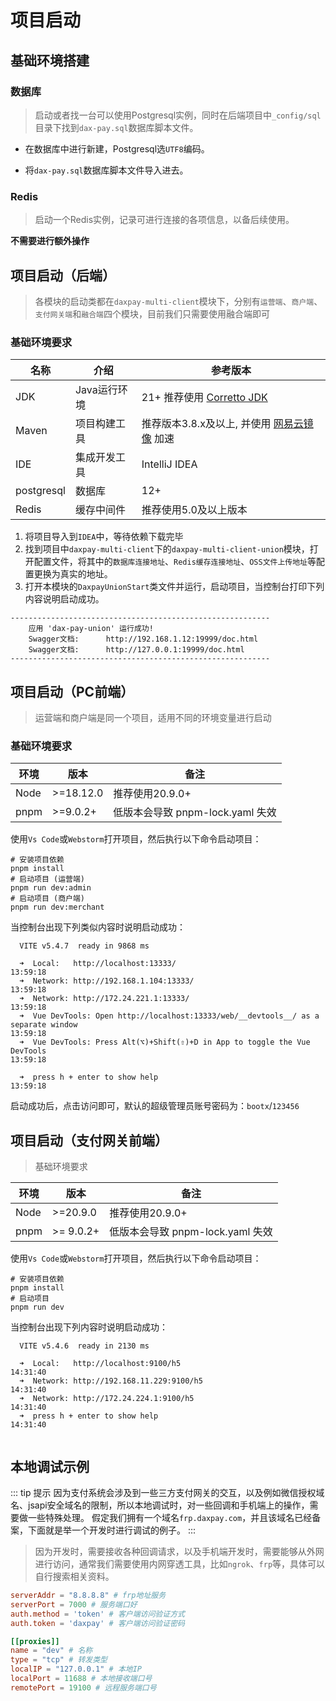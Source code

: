 # 项目启动
## 基础环境搭建

### 数据库
> 启动或者找一台可以使用Postgresql实例，同时在后端项目中`_config/sql`目录下找到`dax-pay.sql`数据库脚本文件。

- 在数据库中进行新建，Postgresql选`UTF8`编码。

- 将`dax-pay.sql`数据库脚本文件导入进去。

### Redis

> 启动一个Redis实例，记录可进行连接的各项信息，以备后续使用。

**不需要进行额外操作**

## 项目启动（后端）
> 各模块的启动类都在`daxpay-multi-client`模块下，分别有`运营端`、`商户端`、`支付网关端`和`融合端`四个模块，目前我们只需要使用融合端即可

### 基础环境要求

| 名称         | 介绍       | 参考版本                                                                   |
|------------|----------|------------------------------------------------------------------------|
| JDK        | Java运行环境 | 21+ 推荐使用 [Corretto JDK](https://aws.amazon.com/cn/corretto/)           |
| Maven      | 项目构建工具   | 推荐版本3.8.x及以上, 并使用 [网易云镜像](https://mirrors.163.com/.help/maven.html) 加速 |
| IDE        | 集成开发工具   | IntelliJ IDEA                                                          |
| postgresql | 数据库      | 12+                                                                    |
| Redis      | 缓存中间件    | 推荐使用5.0及以上版本                                                           |


1. 将项目导入到`IDEA`中，等待依赖下载完毕
2. 找到项目中`daxpay-multi-client`下的`daxpay-multi-client-union`模块，打开配置文件，将其中的`数据库连接地址`、`Redis缓存连接地址`、`OSS文件上传地址`等配置更换为真实的地址。
3. 打开本模块的`DaxpayUnionStart`类文件并运行，启动项目，当控制台打印下列内容说明启动成功。

```shell
----------------------------------------------------------
	应用 'dax-pay-union' 运行成功! 
	Swagger文档: 		http://192.168.1.12:19999/doc.html
	Swagger文档: 		http://127.0.0.1:19999/doc.html 
----------------------------------------------------------
```

## 项目启动（PC前端）
> 运营端和商户端是同一个项目，适用不同的环境变量进行启动
### 基础环境要求

| 环境   | 版本        | 备注                       |
|------|-----------|--------------------------|
| Node | >=18.12.0 | 推荐使用20.9.0+              |
| pnpm | >=9.0.2+  | 低版本会导致 pnpm-lock.yaml 失效 |

使用`Vs Code`或`Webstorm`打开项目，然后执行以下命令启动项目：
```shell
# 安装项目依赖
pnpm install
# 启动项目 (运营端)
pnpm run dev:admin
# 启动项目 (商户端)
pnpm run dev:merchant
```
当控制台出现下列类似内容时说明启动成功：

```shell
  VITE v5.4.7  ready in 9868 ms

  ➜  Local:   http://localhost:13333/                                                                                                                                13:59:18
  ➜  Network: http://192.168.1.104:13333/                                                                                                                             13:59:18  
  ➜  Network: http://172.24.221.1:13333/                                                                                                                               13:59:18  
  ➜  Vue DevTools: Open http://localhost:13333/web/__devtools__/ as a separate window                                                                                     13:59:18  
  ➜  Vue DevTools: Press Alt(⌥)+Shift(⇧)+D in App to toggle the Vue DevTools                                                                                              13:59:18  

  ➜  press h + enter to show help                                                                                                                                         13:59:18  

```

启动成功后，点击访问即可，默认的超级管理员账号密码为：`bootx`/`123456`

## 项目启动（支付网关前端）
> 基础环境要求

| 环境   | 版本        | 备注                       |
|------|-----------|--------------------------|
| Node | >=20.9.0  | 推荐使用20.9.0+              |
| pnpm | >= 9.0.2+ | 低版本会导致 pnpm-lock.yaml 失效 |


使用`Vs Code`或`Webstorm`打开项目，然后执行以下命令启动项目：
```shell
# 安装项目依赖
pnpm install
# 启动项目
pnpm run dev
```

当控制台出现下列内容时说明启动成功：

```shell
  VITE v5.4.6  ready in 2130 ms

  ➜  Local:   http://localhost:9100/h5                                                                                                                                    14:31:40  
  ➜  Network: http://192.168.11.229:9100/h5                                                                                                                               14:31:40  
  ➜  Network: http://172.24.224.1:9100/h5                                                                                                                                 14:31:40  
  ➜  press h + enter to show help                                                                                                                                         14:31:40  


```

## 本地调试示例
::: tip 提示
因为支付系统会涉及到一些三方支付网关的交互，以及例如微信授权域名、jsapi安全域名的限制，所以本地调试时，对一些回调和手机端上的操作，需要做一些特殊处理。
假定我们拥有一个域名`frp.daxpay.com`，并且该域名已经备案，下面就是举一个开发时进行调试的例子。
:::

> 因为开发时，需要接收各种回调请求，以及手机端开发时，需要能够从外网进行访问，通常我们需要使用内网穿透工具，比如`ngrok`、`frp`等，具体可以自行搜索相关资料。

```toml
serverAddr = "8.8.8.8" # frp地址服务
serverPort = 7000 # 服务端口好
auth.method = 'token' # 客户端访问验证方式
auth.token = 'daxpay' # 客户端访问验证密码

[[proxies]]
name = "dev" # 名称
type = "tcp" # 转发类型
localIP = "127.0.0.1" # 本地IP
localPort = 11688 # 本地接收端口号
remotePort = 19100 # 远程服务端口号
```

